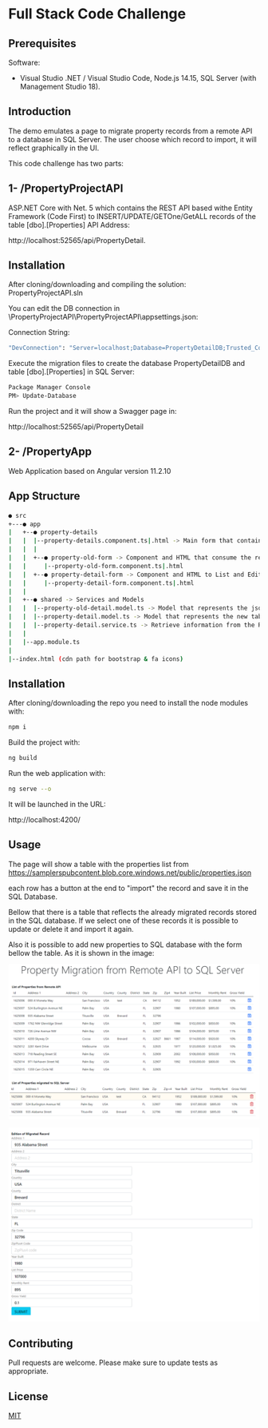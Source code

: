 # Full Stack Code Challenge


## Prerequisites

Software:

- Visual Studio .NET / Visual Studio Code, Node.js 14.15, SQL Server (with Management Studio 18).


## Introduction


The demo emulates a page to migrate property records from a remote API to a database in SQL Server. The user choose which record to import, it will reflect graphically in the UI.

This code challenge has two parts:


## 1-  /PropertyProjectAPI

ASP.NET Core  with Net. 5 which contains the REST API based withe Entity Framework (Code First) to INSERT/UPDATE/GETOne/GetALL records of the table [dbo].[Properties]
API Address: 

http://localhost:52565/api/PropertyDetail.

## Installation

After cloning/downloading and compiling the solution: PropertyProjectAPI.sln

You can edit the DB connection in \PropertyProjectAPI\PropertyProjectAPI\appsettings.json:

Connection String: 
```bash
"DevConnection": "Server=localhost;Database=PropertyDetailDB;Trusted_Connection=True;MultipleActiveResultSets=true"
```

Execute the migration files to create the database PropertyDetailDB and table [dbo].[Properties] in SQL Server:

```bash
Package Manager Console
PM> Update-Database
```

Run the project and it will show a Swagger page in:


http://localhost:52565/api/PropertyDetail
 

## 2-  /PropertyApp

Web Application based on Angular version 11.2.10

## App Structure

```bash
● src
+---● app
|   +--● property-details 
|   |  |--property-details.component.ts|.html -> Main form that contains all the components
|   |  |
|   |  +--● property-old-form -> Component and HTML that consume the remote API and list it in a table
|   |     |--property-old-form.component.ts|.html
|   |  +--● property-detail-form -> Component and HTML to List and Edit the Migrated Properties in SQL Server
|   |     |--property-detail-form.component.ts|.html
|   |
|   +--● shared -> Services and Models
|   |  |--property-old-detail.model.ts -> Model that represents the json structure of the Remote API
|   |  |--property-detail.model.ts -> Model that represents the new table in SQL Server
|   |  |--property-detail.service.ts -> Retrieve information from the Remote API and executes POST, GET, DELETE, PUT of the API to record properties in SQL Server
|   |
|   |--app.module.ts
|
|--index.html (cdn path for bootstrap & fa icons)
```


## Installation

After cloning/downloading the repo you need to install the node modules with:

```bash
npm i
```

Build the project with:

```bash
ng build
```

Run the web application with:

```bash
ng serve --o
```

It will be launched in the URL:

http://localhost:4200/


## Usage

The page will show a table with the properties list from https://samplerspubcontent.blob.core.windows.net/public/properties.json

each row has a button at the end to "import"  the record   and save it in the SQL Database.

Bellow that there is a table that reflects the already migrated records stored in the SQL database. If we select one of these records it is possible to update or delete it and import it again.

Also it is possible to add new properties to SQL database with the form bellow the table. As it is shown in the image:

![Remote and Migrated Tables](screenshots/form1.png?raw=true "Remote and Migrated Tables")

![Form to Add/Edit migrated properties](screenshots/form2.png?raw=true "Form to Add/Edit migrated properties")

## Contributing
Pull requests are welcome. Please make sure to update tests as appropriate.

## License
[MIT](https://choosealicense.com/licenses/mit/)